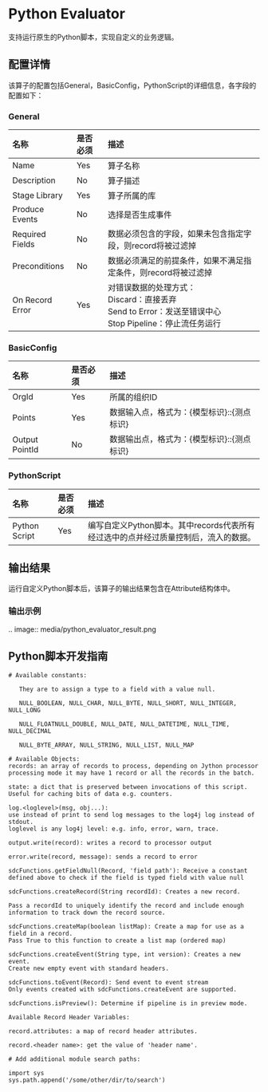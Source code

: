 # Python Evaluator

支持运行原生的Python脚本，实现自定义的业务逻辑。



## 配置详情

该算子的配置包括General，BasicConfig，PythonScript的详细信息，各字段的配置如下：

### General

| 名称            | 是否必须 | 描述                                                         |
| :-------------- | :------- | :----------------------------------------------------------- |
| Name            | Yes      | 算子名称                                                     |
| Description     | No       | 算子描述                                                     |
| Stage Library   | Yes      | 算子所属的库                                                 |
| Produce Events  | No       | 选择是否生成事件                                             |
| Required Fields | No       | 数据必须包含的字段，如果未包含指定字段，则record将被过滤掉   |
| Preconditions   | No       | 数据必须满足的前提条件，如果不满足指定条件，则record将被过滤掉 |
| On Record Error | Yes      | 对错误数据的处理方式：<br/>Discard：直接丢弃 <br/>Send to Error：发送至错误中心 <br/>Stop Pipeline：停止流任务运行 |

### BasicConfig

| 名称           | 是否必须 | 描述                                       |
| :------------- | :------- | :----------------------------------------- |
| OrgId          | Yes      | 所属的组织ID                               |
| Points         | Yes      | 数据输入点，格式为：{模型标识}::{测点标识} |
| Output PointId | No       | 数据输出点，格式为：{模型标识}::{测点标识} |

### PythonScript

| 名称          | 是否必须 | 描述                                                         |
| :------------ | :------- | :----------------------------------------------------------- |
| Python Script | Yes      | 编写自定义Python脚本。其中records代表所有经过选中的点并经过质量控制后，流入的数据。 |



## 输出结果

运行自定义Python脚本后，该算子的输出结果包含在Attribute结构体中。


### 输出示例

.. image:: media/python_evaluator_result.png



## Python脚本开发指南

```
# Available constants: 

   They are to assign a type to a field with a value null.

   NULL_BOOLEAN, NULL_CHAR, NULL_BYTE, NULL_SHORT, NULL_INTEGER, NULL_LONG

   NULL_FLOATNULL_DOUBLE, NULL_DATE, NULL_DATETIME, NULL_TIME, NULL_DECIMAL

   NULL_BYTE_ARRAY, NULL_STRING, NULL_LIST, NULL_MAP

# Available Objects:
records: an array of records to process, depending on Jython processor processing mode it may have 1 record or all the records in the batch.

state: a dict that is preserved between invocations of this script.  Useful for caching bits of data e.g. counters.

log.<loglevel>(msg, obj...): 
use instead of print to send log messages to the log4j log instead of stdout.
loglevel is any log4j level: e.g. info, error, warn, trace.

output.write(record): writes a record to processor output

error.write(record, message): sends a record to error

sdcFunctions.getFieldNull(Record, 'field path'): Receive a constant defined above to check if the field is typed field with value null

sdcFunctions.createRecord(String recordId): Creates a new record.

Pass a recordId to uniquely identify the record and include enough information to track down the record source. 

sdcFunctions.createMap(boolean listMap): Create a map for use as a field in a record.
Pass True to this function to create a list map (ordered map)

sdcFunctions.createEvent(String type, int version): Creates a new event.
Create new empty event with standard headers.

sdcFunctions.toEvent(Record): Send event to event stream
Only events created with sdcFunctions.createEvent are supported.

sdcFunctions.isPreview(): Determine if pipeline is in preview mode.

Available Record Header Variables:

record.attributes: a map of record header attributes.

record.<header name>: get the value of 'header name'.

# Add additional module search paths:

import sys
sys.path.append('/some/other/dir/to/search')

```

